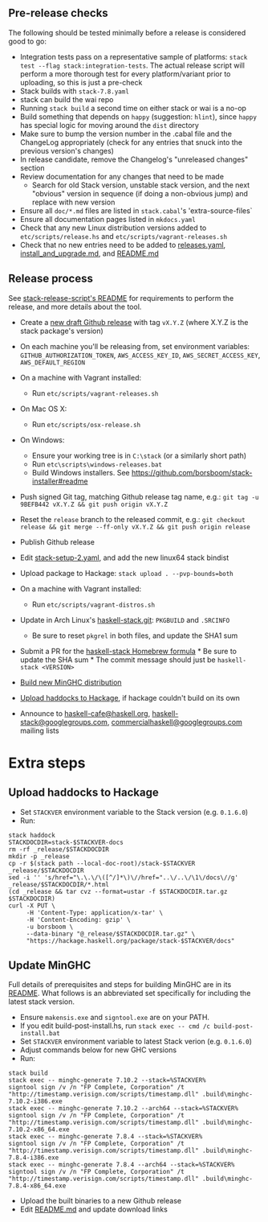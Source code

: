 ## Pre-release checks

The following should be tested minimally before a release is considered good
to go:

* Integration tests pass on a representative sample of platforms: `stack test
  --flag stack:integration-tests`. The actual release script will perform a more
  thorough test for every platform/variant prior to uploading, so this is just a
  pre-check
* Stack builds with `stack-7.8.yaml`
* stack can build the wai repo
* Running `stack build` a second time on either stack or wai is a no-op
* Build something that depends on `happy` (suggestion: `hlint`), since `happy`
  has special logic for moving around the `dist` directory
* Make sure to bump the version number in the .cabal file and the ChangeLog
  appropriately (check for any entries that snuck into the previous version's
  changes)
* In release candidate, remove the Changelog's "unreleased changes" section
* Review documentation for any changes that need to be made
    * Search for old Stack version, unstable stack version, and the next
      "obvious" version in sequence (if doing a non-obvious jump) and replace
      with new version
* Ensure all `doc/*.md` files are listed in `stack.cabal`'s 'extra-source-files`
* Ensure all documentation pages listed in `mkdocs.yaml`
* Check that any new Linux distribution versions added to
  `etc/scripts/release.hs` and `etc/scripts/vagrant-releases.sh`
* Check that no new entries need to be added to
  [releases.yaml](https://github.com/fpco/stackage-content/blob/master/stack/releases.yaml),
  [install_and_upgrade.md](https://github.com/commercialhaskell/stack/blob/master/doc/install_and_upgrade.md),
  and
  [README.md](https://github.com/commercialhaskell/stack/blob/master/README.md)

## Release process

See
[stack-release-script's README](https://github.com/commercialhaskell/stack/blob/master/etc/scripts/README.md#prerequisites)
for requirements to perform the release, and more details about the tool.

* Create a
  [new draft Github release](https://github.com/commercialhaskell/stack/releases/new)
  with tag `vX.Y.Z` (where X.Y.Z is the stack package's version)

* On each machine you'll be releasing from, set environment variables:
  `GITHUB_AUTHORIZATION_TOKEN`, `AWS_ACCESS_KEY_ID`, `AWS_SECRET_ACCESS_KEY`,
  `AWS_DEFAULT_REGION`

* On a machine with Vagrant installed:
    * Run `etc/scripts/vagrant-releases.sh`

* On Mac OS X:
    * Run `etc/scripts/osx-release.sh`

* On Windows:
    * Ensure your working tree is in `C:\stack` (or a similarly short path)
    * Run `etc\scripts\windows-releases.bat`
    * Build Windows installers.  See https://github.com/borsboom/stack-installer#readme

* Push signed Git tag, matching Github release tag name, e.g.: `git tag -u
  9BEFB442 vX.Y.Z && git push origin vX.Y.Z`

* Reset the `release` branch to the released commit, e.g.: `git checkout release
  && git merge --ff-only vX.Y.Z && git push origin release`

* Publish Github release

* Edit
  [stack-setup-2.yaml](https://github.com/fpco/stackage-content/blob/master/stack/stack-setup-2.yaml),
  and add the new linux64 stack bindist

* Upload package to Hackage: `stack upload . --pvp-bounds=both`

* On a machine with Vagrant installed:
    * Run `etc/scripts/vagrant-distros.sh`

* Update in Arch Linux's
  [haskell-stack.git](ssh+git://aur@aur.archlinux.org/haskell-stack.git):
  `PKGBUILD` and `.SRCINFO`
    * Be sure to reset `pkgrel` in both files, and update the SHA1 sum

* Submit a PR for the
  [haskell-stack Homebrew formula](https://github.com/Homebrew/homebrew/blob/master/Library/Formula/haskell-stack.rb)
      * Be sure to update the SHA sum
      * The commit message should just be `haskell-stack <VERSION>`

* [Build new MinGHC distribution](#build_minghc)

* [Upload haddocks to Hackage](#upload_haddocks), if hackage couldn't build on its own

* Announce to haskell-cafe@haskell.org, haskell-stack@googlegroups.com,
  commercialhaskell@googlegroups.com mailing lists

# Extra steps

## Upload haddocks to Hackage <a name="upload_haddocks"></a>

* Set `STACKVER` environment variable to the Stack version (e.g. `0.1.6.0`)
* Run:

```
stack haddock
STACKDOCDIR=stack-$STACKVER-docs
rm -rf _release/$STACKDOCDIR
mkdir -p _release
cp -r $(stack path --local-doc-root)/stack-$STACKVER _release/$STACKDOCDIR
sed -i '' 's/href="\.\.\/\([^/]*\)\//href="..\/..\/\1\/docs\//g' _release/$STACKDOCDIR/*.html
(cd _release && tar cvz --format=ustar -f $STACKDOCDIR.tar.gz $STACKDOCDIR)
curl -X PUT \
     -H 'Content-Type: application/x-tar' \
     -H 'Content-Encoding: gzip' \
     -u borsboom \
     --data-binary "@_release/$STACKDOCDIR.tar.gz" \
     "https://hackage.haskell.org/package/stack-$STACKVER/docs"
```

## Update MinGHC <a name="build_minghc"></a>

Full details of prerequisites and steps for building MinGHC are in its
[README](https://github.com/fpco/minghc#building-installers). What follows is an
abbreviated set specifically for including the latest stack version.

* Ensure `makensis.exe` and `signtool.exe` are on your PATH.
* If you edit build-post-install.hs, run `stack exec -- cmd /c build-post-install.bat`
* Set `STACKVER` environment variable to latest Stack verion (e.g. `0.1.6.0`)
* Adjust commands below for new GHC versions
* Run:

```
stack build
stack exec -- minghc-generate 7.10.2 --stack=%STACKVER%
signtool sign /v /n "FP Complete, Corporation" /t "http://timestamp.verisign.com/scripts/timestamp.dll" .build\minghc-7.10.2-i386.exe
stack exec -- minghc-generate 7.10.2 --arch64 --stack=%STACKVER%
signtool sign /v /n "FP Complete, Corporation" /t "http://timestamp.verisign.com/scripts/timestamp.dll" .build\minghc-7.10.2-x86_64.exe
stack exec -- minghc-generate 7.8.4 --stack=%STACKVER%
signtool sign /v /n "FP Complete, Corporation" /t "http://timestamp.verisign.com/scripts/timestamp.dll" .build\minghc-7.8.4-i386.exe
stack exec -- minghc-generate 7.8.4 --arch64 --stack=%STACKVER%
signtool sign /v /n "FP Complete, Corporation" /t "http://timestamp.verisign.com/scripts/timestamp.dll" .build\minghc-7.8.4-x86_64.exe
```

* Upload the built binaries to a new Github release
* Edit [README.md](https://github.com/fpco/minghc/blob/master/README.md#using-the-installer) and update download links
